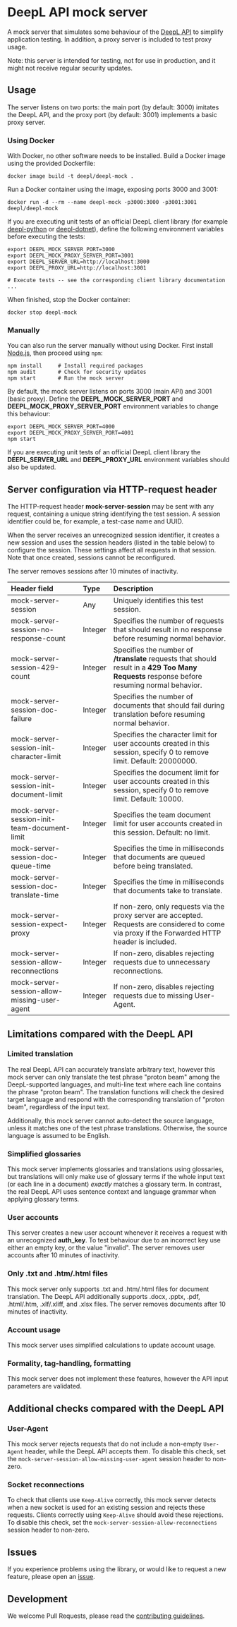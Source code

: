 # DeepL API mock server
A mock server that simulates some behaviour of the
[DeepL API](https://www.deepl.com/docs-api?utm_source=github&utm_medium=github-deepl-mock-readme) to simplify application
testing. In addition, a proxy server is included to test proxy usage.

Note: this server is intended for testing, not for use in production, and it might not receive
regular security updates. 

## Usage

The server listens on two ports: the main port (by default: 3000) imitates the DeepL API, and the
proxy port (by default: 3001) implements a basic proxy server.   

### Using Docker

With Docker, no other software needs to be installed. Build a Docker image using the provided Dockerfile:
```shell
docker image build -t deepl/deepl-mock .
```

Run a Docker container using the image, exposing ports 3000 and 3001:
```shell
docker run -d --rm --name deepl-mock -p3000:3000 -p3001:3001 deepl/deepl-mock
```

If you are executing unit tests of an official DeepL client library (for example
[deepl-python](https://github.com/DeepLcom/deepl-python)
or [deepl-dotnet](https://github.com/DeepLcom/deepl-dotnet)), define the following
environment variables before executing the tests:
```shell
export DEEPL_MOCK_SERVER_PORT=3000
export DEEPL_MOCK_PROXY_SERVER_PORT=3001
export DEEPL_SERVER_URL=http://localhost:3000
export DEEPL_PROXY_URL=http://localhost:3001

# Execute tests -- see the corresponding client library documentation
...
```

When finished, stop the Docker container:
```shell
docker stop deepl-mock
```

### Manually

You can also run the server manually without using Docker. First install
[Node.js](https://nodejs.dev/learn/how-to-install-nodejs), then proceed using `npm`:
```shell
npm install     # Install required packages
npm audit       # Check for security updates
npm start       # Run the mock server
```

By default, the mock server listens on ports 3000 (main API) and 3001 (basic proxy). Define the
**DEEPL_MOCK_SERVER_PORT** and **DEEPL_MOCK_PROXY_SERVER_PORT** environment variables to change this
behaviour:
```shell
export DEEPL_MOCK_SERVER_PORT=4000
export DEEPL_MOCK_PROXY_SERVER_PORT=4001
npm start
```
If you are executing unit tests of an official DeepL client library the **DEEPL_SERVER_URL** and
**DEEPL_PROXY_URL** environment variables should also be updated.

## Server configuration via HTTP-request header
The HTTP-request header **mock-server-session** may be sent with any request, containing a unique string identifying the
test session. A session identifier could be, for example, a test-case name and UUID.

When the server receives an unrecognized session identifier, it creates a new session and uses the session headers
(listed in the table below) to configure the session. These settings affect all requests in that session. Note that
once created, sessions cannot be reconfigured.

The server removes sessions after 10 minutes of inactivity.

| Header field                                 | Type    | Description                                                                                                                                       |
|:---------------------------------------------|:--------|:--------------------------------------------------------------------------------------------------------------------------------------------------|
| mock-server-session                          | Any     | Uniquely identifies this test session.                                                                                                            |
| mock-server-session-no-response-count        | Integer | Specifies the number of requests that should result in no response before resuming normal behavior.                                               |
| mock-server-session-429-count                | Integer | Specifies the number of **/translate** requests that should result in a **429 Too Many Requests** response before resuming normal behavior.       |
| mock-server-session-doc-failure              | Integer | Specifies the number of documents that should fail during translation before resuming normal behavior.                                            |
| mock-server-session-init-character-limit     | Integer | Specifies the character limit for user accounts created in this session, specify 0 to remove limit. Default: 20000000.                            |
| mock-server-session-init-document-limit      | Integer | Specifies the document limit for user accounts created in this session, specify 0 to remove limit. Default: 10000.                                |
| mock-server-session-init-team-document-limit | Integer | Specifies the team document limit for user accounts created in this session. Default: no limit.                                                   |
| mock-server-session-doc-queue-time           | Integer | Specifies the time in milliseconds that documents are queued before being translated.                                                             |
| mock-server-session-doc-translate-time       | Integer | Specifies the time in milliseconds that documents take to translate.                                                                              |
| mock-server-session-expect-proxy             | Integer | If non-zero, only requests via the proxy server are accepted. Requests are considered to come via proxy if the Forwarded HTTP header is included. |
| mock-server-session-allow-reconnections      | Integer | If non-zero, disables rejecting requests due to unnecessary reconnections.                                                                        |
| mock-server-session-allow-missing-user-agent | Integer | If non-zero, disables rejecting requests due to missing User-Agent.                                                                               |

## Limitations compared with the DeepL API
### Limited translation
The real DeepL API can accurately translate arbitrary text, however this mock server can only translate the test
phrase "proton beam" among the DeepL-supported languages, and multi-line text where each line contains the phrase
"proton beam". The translation functions will check the desired target language and respond with the corresponding
translation of "proton beam", regardless of the input text. 

Additionally, this mock server cannot auto-detect the source language, unless it matches one of the test phrase
translations. Otherwise, the source language is assumed to be English.

### Simplified glossaries
This mock server implements glossaries and translations using glossaries, but translations will only
make use of glossary terms if the whole input text (or each line in a document) *exactly* matches a
glossary term. In contrast, the real DeepL API uses sentence context and language grammar when
applying glossary terms.

### User accounts
This server creates a new user account whenever it receives a request with an unrecognized **auth_key**. To test
behaviour due to an incorrect key use either an empty key, or the value "invalid". The server removes user accounts
after 10 minutes of inactivity.

### Only .txt and .htm/.html files
This mock server only supports .txt and .htm/.html files for document translation. The DeepL API additionally supports
.docx, .pptx, .pdf, .html/.htm, .xlf/.xliff, and .xlsx files. The server removes documents after 10 minutes of inactivity.

### Account usage
This mock server uses simplified calculations to update account usage. 

### Formality, tag-handling, formatting 
This mock server does not implement these features, however the API input parameters are validated.

## Additional checks compared with the DeepL API

### User-Agent

This mock server rejects requests that do not include a non-empty `User-Agent` header, while the DeepL API accepts them.
To disable this check, set the `mock-server-session-allow-missing-user-agent` session header to non-zero.

### Socket reconnections

To check that clients use `Keep-Alive` correctly, this mock server detects when a new socket is used for an
existing session and rejects these requests. Clients correctly using `Keep-Alive` should avoid these rejections.
To disable this check, set the `mock-server-session-allow-reconnections` session header to non-zero.

## Issues
If you experience problems using the library, or would like to request a new feature, please open an
[issue][issues]. 

## Development

We welcome Pull Requests, please read the [contributing guidelines](CONTRIBUTING.md).

[issues]: https://www.github.com/DeepLcom/deepl-mock/issues
